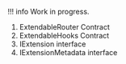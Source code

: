 !!! info
    Work in progress.

1. ExtendableRouter Contract
1. ExtendableHooks Contract
1. IExtension interface
1. IExtensionMetadata interface